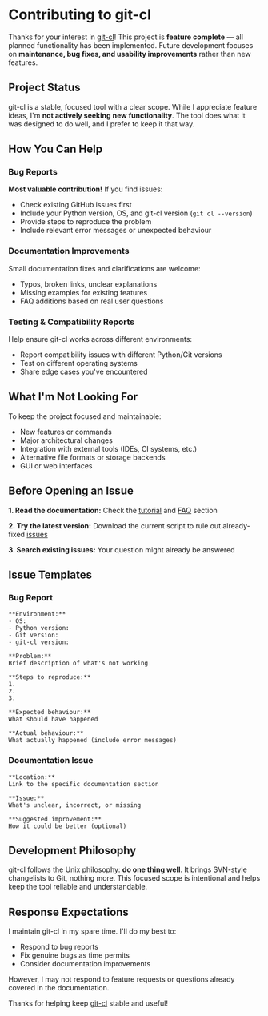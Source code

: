 # Contributing to git-cl

Thanks for your interest in [git-cl](https://github.com/BHFock/git-cl)! This project is **feature complete** — all planned functionality has been implemented. Future development focuses on **maintenance, bug fixes, and usability improvements** rather than new features.

## Project Status
git-cl is a stable, focused tool with a clear scope. While I appreciate feature ideas, I'm **not actively seeking new functionality**. The tool does what it was designed to do well, and I prefer to keep it that way.

## How You Can Help

### Bug Reports

**Most valuable contribution!** If you find issues:

- Check existing GitHub issues first
- Include your Python version, OS, and git-cl version (`git cl --version`)
- Provide steps to reproduce the problem
- Include relevant error messages or unexpected behaviour

### Documentation Improvements

Small documentation fixes and clarifications are welcome:

- Typos, broken links, unclear explanations
- Missing examples for existing features
- FAQ additions based on real user questions

### Testing & Compatibility Reports

Help ensure git-cl works across different environments:

- Report compatibility issues with different Python/Git versions
- Test on different operating systems
- Share edge cases you've encountered

## What I'm Not Looking For

To keep the project focused and maintainable:

- New features or commands
- Major architectural changes
- Integration with external tools (IDEs, CI systems, etc.)
- Alternative file formats or storage backends
- GUI or web interfaces

## Before Opening an Issue

**1. Read the documentation:** Check the [tutorial](docs/tutorial.md) and [FAQ](docs/tutorial.md#5-faq--common-pitfalls) section

**2. Try the latest version:** Download the current script to rule out already-fixed [issues](https://github.com/BHFock/git-cl/issues)

**3. Search existing issues:** Your question might already be answered

## Issue Templates

### Bug Report

```
**Environment:**
- OS: 
- Python version: 
- Git version:
- git-cl version:

**Problem:**
Brief description of what's not working

**Steps to reproduce:**
1. 
2. 
3. 

**Expected behaviour:**
What should have happened

**Actual behaviour:**
What actually happened (include error messages)
```

### Documentation Issue

```
**Location:** 
Link to the specific documentation section

**Issue:** 
What's unclear, incorrect, or missing

**Suggested improvement:** 
How it could be better (optional)
```

## Development Philosophy

git-cl follows the Unix philosophy: **do one thing well**. It brings SVN-style changelists to Git, nothing more. This focused scope is intentional and helps keep the tool reliable and understandable.

## Response Expectations

I maintain git-cl in my spare time. I'll do my best to:

- Respond to bug reports
- Fix genuine bugs as time permits
- Consider documentation improvements

However, I may not respond to feature requests or questions already covered in the documentation.

Thanks for helping keep [git-cl](https://github.com/BHFock/git-cl) stable and useful!
